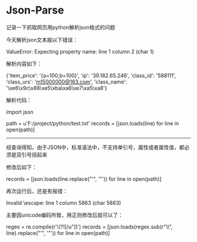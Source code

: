 # Json-Parse
记录一下抓取网页用python解析json格式的问题

今天解析json文本报以下错误：

ValueError: Expecting property name: line 1 column 2 (char 1)


解析内容如下：

{'item_price': '{a=100;b=100}', 'ip': '39.182.65.246', 'class_id': '588111', 'class_urs': 'm15000000@163.com', 'class_name': '\xe6\x9c\x88\xe5\xba\xa6\xe7\xa5\xa8'}

解析代码：

import json

path = u'F:/project/python/test.txt'
records = [json.loads(line) for line in open(path)]

----------------------------------------------------------------------------------

经查询得知，由于JSON中，标准语法中，不支持单引号，属性或者属性值，都必须是双引号括起来

修改后如下：

records = [json.loads(line.replace("'", '"')) for line in open(path)]



再次运行后，还是有报错：

Invalid \escape: line 1 column 5863 (char 5863)

主要因unicode编码所致，用正则修改后就可以了：

regex = re.compile(r'\\(?![/u"])')
records = [json.loads(regex.sub(r"\\\\", line).replace("'", '"')) for line in open(path)]
